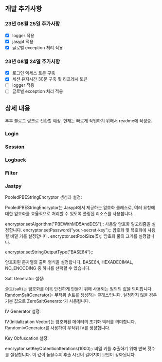 ## 개발 추가사항

### 23년 08월 25일 추가사항
- [x] logger 적용
- [x] jasypt 적용
- [x] 글로벌 exception 처리 적용

### 23년 08월 24일 추가사항
- [x] 로그인 엑세스 토큰 구축
- [x] 세션 유지시간 30분 구축 및 리프레시 토큰
- [ ] logger 적용
- [ ] 글로벌 exception 처리 적용

## 상세 내용
추후 블로그 링크로 전환할 예정. 현재는 빠르게 작업하기 위해서 readme에 작성중.

### Login

### Session

### Logback

### Filter

### Jastpy
PooledPBEStringEncryptor 생성과 설정:

PooledPBEStringEncryptor는 Jasypt에서 제공하는 암호화 클래스로, 여러 요청에 대한 암호화를 효율적으로 처리할 수 있도록 풀링된 리소스를 사용합니다.

encryptor.setAlgorithm("PBEWithMD5AndDES");: 사용할 암호화 알고리즘을 설정합니다.
encryptor.setPassword("your-secret-key");: 암호화 및 복호화에 사용될 비밀 키를 설정합니다.
encryptor.setPoolSize(5);: 암호화 풀의 크기를 설정합니다.

encryptor.setStringOutputType("BASE64");:

암호화된 문자열의 출력 형식을 설정합니다. BASE64, HEXADECIMAL, NO_ENCODING 중 하나를 선택할 수 있습니다.

Salt Generator 설정:

솔트(salt)는 암호화를 더욱 안전하게 만들기 위해 사용되는 임의의 값을 의미합니다. RandomSaltGenerator는 무작위 솔트를 생성하는 클래스입니다. 설정하지 않을 경우 기본 값으로 ZeroSaltGenerator가 사용됩니다.

IV Generator 설정:

IV(Initialization Vector)는 암호화된 데이터의 초기화 벡터를 의미합니다. RandomIvGenerator를 사용하여 무작위 IV를 생성합니다.

Key Obfuscation 설정:

encryptor.setKeyObtentionIterations(1000);: 비밀 키를 추출하기 위해 반복 횟수를 설정합니다. 이 값이 높을수록 추출 시간이 길어지며 보안이 강화됩니다.